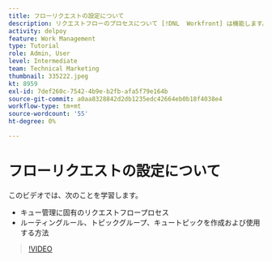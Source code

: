 ```yaml
---
title: フローリクエストの設定について
description: リクエストフローのプロセスについて [!DNL  Workfront] は機能します。 次に、ルーティングルール、トピックグループ、およびキューのトピックを作成します。
activity: delpoy
feature: Work Management
type: Tutorial
role: Admin, User
level: Intermediate
team: Technical Marketing
thumbnail: 335222.jpeg
kt: 8959
exl-id: 7def260c-7542-4b9e-b2fb-afa5f79e164b
source-git-commit: a0aa8328842d2db1235edc42664eb0b18f4038e4
workflow-type: tm+mt
source-wordcount: '55'
ht-degree: 0%

---
```


# フローリクエストの設定について

このビデオでは、次のことを学習します。

* キュー管理に固有のリクエストフロープロセス
* ルーティングルール、トピックグループ、キュートピックを作成および使用する方法

>[!VIDEO](https://video.tv.adobe.com/v/335222/?quality=12)
